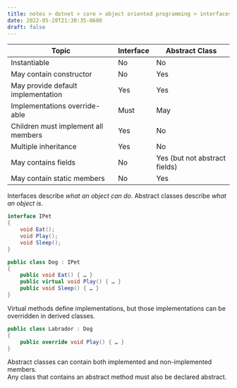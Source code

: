 ```yaml
---
title: notes > dotnet > core > object oriented programming > interfaces vs abstract classes
date: 2022-05-28T21:30:35-0600
draft: false
---
```

| Topic                           | Interface | Abstract Class            |
|-------------------------------------|---------------|-------------------------------|
| Instantiable                        | No            | No                            |
| May contain constructor             | No            | Yes                           |
| May provide default implementation  | Yes           | Yes                           |
| Implementations override-able       | Must          | May                           |
| Children must implement all members | Yes           | No                            |
| Multiple inheritance                | Yes           | No                            |
| May contains fields                 | No            | Yes (but not abstract fields) |
| May contain static members          | No            | Yes                           |

Interfaces describe *what an object can do*.
Abstract classes describe *what an object is*.
```cs
interface IPet 
{
    void Eat();
    void Play();
    void Sleep();
}

public class Dog : IPet 
{
    public void Eat() { … }
    public virtual void Play() { … }
    public void Sleep() { … }
}
```
Virtual methods define implementations, but those implementations can be overridden in derived classes.
```cs
public class Labrador : Dog 
{
    public override void Play() { … }
}
```
Abstract classes can contain both implemented and non-implemented members.  
Any class that contains an abstract method must also be declared abstract.
